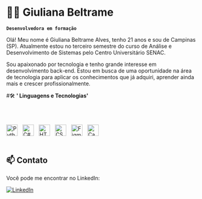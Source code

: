 # 👩‍💻 Giuliana Beltrame 


**`Desenvolvedora em formação`**

Olá! Meu nome é Giuliana Beltrame Alves, tenho 21 anos e sou de Campinas (SP). Atualmente estou no terceiro semestre do curso de Análise e Desenvolvimento de Sistemas pelo Centro Universitário SENAC.

Sou apaixonado por tecnologia e tenho grande interesse em desenvolvimento back-end. Estou em busca de uma oportunidade na área de tecnologia para aplicar os conhecimentos que já adquiri, aprender ainda mais e crescer profissionalmente.


#🛠 **' Linguagens e Tecnologias'**

<br>

<br> <img align="left" alt="Python" title="Python" width="30px" style="padding-right: 10px;" src="https://cdn.jsdelivr.net/gh/devicons/devicon/icons/python/python-original.svg" /> <img align="left" alt="C#" title="C#" width="30px" style="padding-right: 10px;" src="https://cdn.jsdelivr.net/gh/devicons/devicon/icons/csharp/csharp-original.svg" /> <img align="left" alt="HTML" title="HTML" width="30px" style="padding-right: 10px;" src="https://cdn.jsdelivr.net/gh/devicons/devicon/icons/html5/html5-original.svg" /> <img align="left" alt="CSS" title="CSS" width="30px" style="padding-right: 10px;" src="https://cdn.jsdelivr.net/gh/devicons/devicon/icons/css3/css3-original.svg" /> <img align="left" alt="Figma" title="Figma" width="30px" style="padding-right: 10px;" src="https://cdn.jsdelivr.net/gh/devicons/devicon/icons/figma/figma-original.svg" /> <img align="left" alt="Canva" title="Canva" width="30px" style="padding-right: 10px;" src="https://img.icons8.com/color/48/000000/canva.png" />
<br/><br/><br/>

## 📫 Contato

Você pode me encontrar no LinkedIn:

[![LinkedIn](https://img.shields.io/badge/-LinkedIn-%230077B5?style=for-the-badge&logo=linkedin&logoColor=white)](https://www.linkedin.com/in/giulianabeltramebackend)

